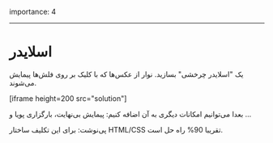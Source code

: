 importance: 4

---

# اسلایدر

یک "اسلایدر چرخشی" بسازید. نوار از عکس‌ها که با کلیک بر روی فلش‌ها پیمایش می‌شوند.

[iframe height=200 src="solution"]

بعدا می‌توانیم امکانات دیگری به آن اضافه کنیم: پیمایش بی‌نهایت، بارگزاری پویا و ...

پی‌نوشت: برای این تکلیف ساختار HTML/CSS تقریبا 90% راه حل است.
